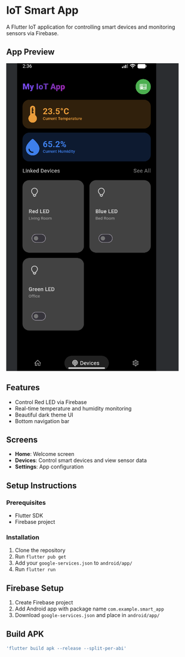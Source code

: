 # IoT Smart App

A Flutter IoT application for controlling smart devices and monitoring sensors via Firebase.

## App Preview
![App Screenshot](/preview.png)

## Features
- Control Red LED via Firebase
- Real-time temperature and humidity monitoring
- Beautiful dark theme UI
- Bottom navigation bar

## Screens
- **Home**: Welcome screen
- **Devices**: Control smart devices and view sensor data
- **Settings**: App configuration

## Setup Instructions

### Prerequisites
- Flutter SDK
- Firebase project

### Installation
1. Clone the repository
2. Run `flutter pub get`
3. Add your `google-services.json` to `android/app/`
4. Run `flutter run`

## Firebase Setup
1. Create Firebase project
2. Add Android app with package name `com.example.smart_app`
3. Download `google-services.json` and place in `android/app/`

## Build APK
```bash
'flutter build apk --release --split-per-abi'
